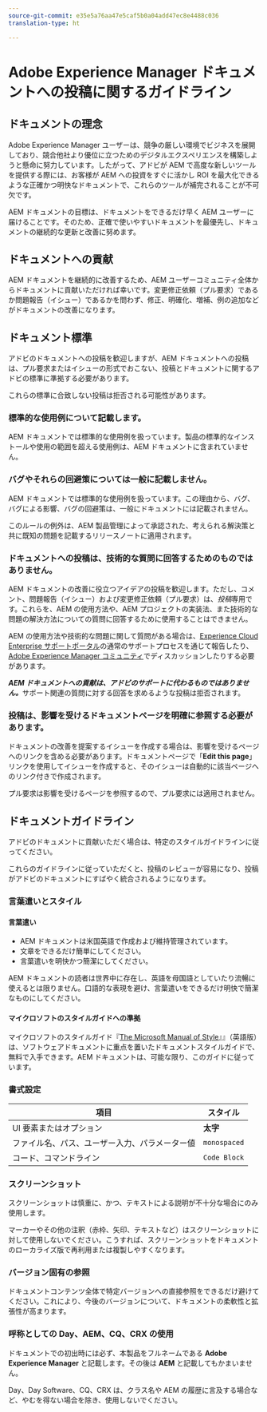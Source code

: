 ```yaml
---
source-git-commit: e35e5a76aa47e5caf5b0a04add47ec8e4488c036
translation-type: ht

---
```

# Adobe Experience Manager ドキュメントへの投稿に関するガイドライン

## ドキュメントの理念

Adobe Experience Manager ユーザーは、競争の厳しい環境でビジネスを展開しており、競合他社より優位に立つためのデジタルエクスペリエンスを構築しようと懸命に努力しています。したがって、アドビが AEM で高度な新しいツールを提供する際には、お客様が AEM への投資をすぐに活かし ROI を最大化できるような正確かつ明快なドキュメントで、これらのツールが補完されることが不可欠です。

AEM ドキュメントの目標は、ドキュメントをできるだけ早く AEM ユーザーに届けることです。そのため、正確で使いやすいドキュメントを最優先し、ドキュメントの継続的な更新と改善に努めます。

## ドキュメントへの貢献

AEM ドキュメントを継続的に改善するため、AEM ユーザーコミュニティ全体からドキュメントに貢献いただければ幸いです。変更修正依頼（プル要求）であるか問題報告（イシュー）であるかを問わず、修正、明確化、増補、例の追加などがドキュメントの改善になります。

## ドキュメント標準

アドビのドキュメントへの投稿を歓迎しますが、AEM ドキュメントへの投稿は、プル要求またはイシューの形式でおこない、投稿とドキュメントに関するアドビの標準に準拠する必要があります。

これらの標準に合致しない投稿は拒否される可能性があります。

### 標準的な使用例について記載します。

AEM ドキュメントでは標準的な使用例を扱っています。製品の標準的なインストールや使用の範囲を超える使用例は、AEM ドキュメントに含まれていません。

### バグやそれらの回避策については一般に記載しません。

AEM ドキュメントでは標準的な使用例を扱っています。この理由から、バグ、バグによる影響、バグの回避策は、一般にドキュメントには記載されません。

このルールの例外は、AEM 製品管理によって承認された、考えられる解決策と共に既知の問題を記載するリリースノートに適用されます。

### ドキュメントへの投稿は、技術的な質問に回答するためのものではありません。

AEM ドキュメントの改善に役立つアイデアの投稿を歓迎します。ただし、コメント、問題報告（イシュー）および変更修正依頼（プル要求）は、*投稿*&#x200B;専用です。これらを、AEM の使用方法や、AEM プロジェクトの実装法、また技術的な問題の解決方法についての質問に回答するために使用することはできません。

AEM の使用方法や技術的な問題に関して質問がある場合は、[Experience Cloud Enterprise サポートポータル](https://helpx.adobe.com/jp/contact/enterprise-support.ec.html)の通常のサポートプロセスを通じて報告したり、[Adobe Experience Manager コミュニティ](https://forums.adobe.com/community/experience-cloud/marketing-cloud/experience-manager)でディスカッションしたりする必要があります。

***AEM ドキュメントへの貢献は、アドビのサポートに代わるものではありません。***&#x200B;サポート関連の質問に対する回答を求めるような投稿は拒否されます。

### 投稿は、影響を受けるドキュメントページを明確に参照する必要があります。

ドキュメントの改善を提案するイシューを作成する場合は、影響を受けるページへのリンクを含める必要があります。ドキュメントページで「**Edit this page**」リンクを使用してイシューを作成すると、そのイシューは自動的に該当ページへのリンク付きで作成されます。

プル要求は影響を受けるページを参照するので、プル要求には適用されません。

## ドキュメントガイドライン

アドビのドキュメントに貢献いただく場合は、特定のスタイルガイドラインに従ってください。

これらのガイドラインに従っていただくと、投稿のレビューが容易になり、投稿がアドビのドキュメントにすばやく統合されるようになります。

### 言葉遣いとスタイル

#### 言葉遣い

* AEM ドキュメントは米国英語で作成および維持管理されています。
* 文章をできるだけ簡単にしてください。
* 言葉遣いを明快かつ簡潔にしてください。

AEM ドキュメントの読者は世界中に存在し、英語を母国語としていたり流暢に使えるとは限りません。口語的な表現を避け、言葉遣いをできるだけ明快で簡潔なものにしてください。

#### マイクロソフトのスタイルガイドへの準拠

マイクロソフトのスタイルガイド『[The Microsoft Manual of Style](https://docs.microsoft.com/en-us/style-guide/welcome/)』』（英語版）は、ソフトウェアドキュメントに重点を置いたドキュメントスタイルガイドで、無料で入手できます。AEM ドキュメントは、可能な限り、このガイドに従っています。

### 書式設定

| 項目 | スタイル |
|---|---|
| UI 要素またはオプション | **太字** |
| ファイル名、パス、ユーザー入力、パラメーター値 | `monospaced` |
| コード、コマンドライン | ```Code Block``` |

### スクリーンショット

スクリーンショットは慎重に、かつ、テキストによる説明が不十分な場合にのみ使用します。

マーカーやその他の注釈（赤枠、矢印、テキストなど）はスクリーンショットに対して使用しないでください。こうすれば、スクリーンショットをドキュメントのローカライズ版で再利用または複製しやすくなります。

### バージョン固有の参照

ドキュメントコンテンツ全体で特定バージョンへの直接参照をできるだけ避けてください。これにより、今後のバージョンについて、ドキュメントの柔軟性と拡張性が高まります。

### 呼称としての Day、AEM、CQ、CRX の使用

ドキュメントでの初出時には必ず、本製品をフルネームである **Adobe Experience Manager** と記載します。その後は **AEM** と記載してもかまいません。

Day、Day Software、CQ、CRX は、クラス名や AEM の履歴に言及する場合など、やむを得ない場合を除き、使用しないでください。